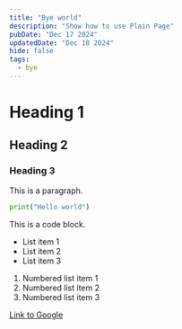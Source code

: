 ```yaml
---
title: "Bye world"
description: "Show how to use Plain Page"
pubDate: "Dec 17 2024"
updatedDate: "Dec 18 2024"
hide: false
tags:
  - bye
---
```


# Heading 1

## Heading 2

### Heading 3

This is a paragraph.

```python
print("Hello world")
```

This is a code block.

- List item 1
- List item 2
- List item 3

1. Numbered list item 1
2. Numbered list item 2
3. Numbered list item 3

[Link to Google](https://www.google.com)
